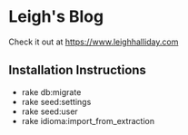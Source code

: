 # Leigh's Blog

Check it out at https://www.leighhalliday.com

## Installation Instructions

* rake db:migrate
* rake seed:settings
* rake seed:user
* rake idioma:import_from_extraction
